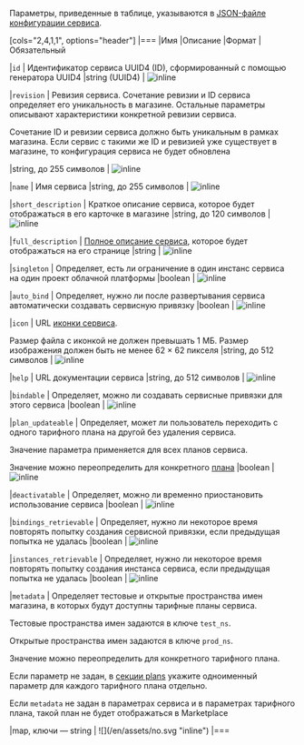 Параметры, приведенные в таблице, указываются в [JSON-файле конфигурации сервиса](../../../manage-saas-apps/saas-add#service_config).

[cols="2,4,1,1", options="header"]
|===
|Имя
|Описание
|Формат
|Обязательный

|`id`
|
Идентификатор сервиса UUID4 (ID), сформированный с помощью генератора UUID4
|string (UUID4)
| ![](/ru/assets/check.svg "inline")

|`revision`
|
Ревизия сервиса. Сочетание ревизии и ID сервиса определяет его уникальность в магазине. Остальные параметры описывают характеристики конкретной ревизии сервиса.

<err>

Сочетание ID и ревизии сервиса должно быть уникальным в рамках магазина. Если сервис с такими же ID и ревизией уже существует в магазине, то конфигурация сервиса не будет обновлена

</err>

|string, до 255 символов
| ![](/ru/assets/check.svg "inline")

|`name`
|
Имя сервиса
|string, до 255 символов
| ![](/ru/assets/check.svg "inline")

|`short_description`
|
Краткое описание сервиса, которое будет отображаться в его карточке в магазине
|string, до 120 символов
| ![](/ru/assets/check.svg "inline")

|`full_description`
|
[Полное описание сервиса](/ru/tools-for-using-services/vendor-account/manage-apps/service_description), которое будет отображаться на его странице
|string
| ![](/ru/assets/check.svg "inline")

|`singleton`
|
Определяет, есть ли ограничение в один инстанс сервиса на один проект облачной платформы
|boolean
| ![](/en/assets/no.svg "inline")

|`auto_bind`
|
Определяет, нужно ли после развертывания сервиса автоматически создавать сервисную привязку
|boolean
| ![](/en/assets/no.svg "inline")

|`icon`
|
URL [иконки сервиса](/ru/tools-for-using-services/vendor-account/manage-apps/service_description#service_description_icon).

Размер файла с иконкой не должен превышать 1 МБ. Размер изображения должен быть не менее 62 × 62 пикселя
|string, до 512 символов
| ![](/ru/assets/check.svg "inline")

|`help`
|
URL документации сервиса
|string, до 512 символов
| ![](/ru/assets/check.svg "inline")

|`bindable`
|
Определяет, можно ли создавать сервисные привязки для этого сервиса
|boolean
| ![](/ru/assets/check.svg "inline")

|`plan_updateable`
|
Определяет, может ли пользователь переходить с одного тарифного плана на другой без удаления сервиса.

Значение параметра применяется для всех планов сервиса.

Значение можно переопределить для конкретного [плана](../saas-plan)
|boolean
| ![](/ru/assets/check.svg "inline")

|`deactivatable`
|
Определяет, можно ли временно приостановить использование сервиса
|boolean
| ![](/ru/assets/check.svg "inline")

|`bindings_retrievable`
|
Определяет, нужно ли некоторое время повторять попытку создания сервисной привязки, если предыдущая попытка не удалась
|boolean
| ![](/ru/assets/check.svg "inline")

|`instances_retrievable`
|
Определяет, нужно ли некоторое время повторять попытку создания инстанса сервиса, если предыдущая попытка не удалась
|boolean
| ![](/ru/assets/check.svg "inline")

|`metadata`
|
Определяет тестовые и открытые пространства имен магазина, в которых будут доступны тарифные планы сервиса.

Тестовые пространства имен задаются в ключе `test_ns`.

Открытые пространства имен задаются в ключе `prod_ns`.

Значение можно переопределить для конкретного тарифного плана.

Если параметр не задан, в [секции plans](../saas-plan) укажите одноименный параметр для каждого тарифного плана отдельно.

<warn>

Если `metadata` не задан в параметрах сервиса и в параметрах тарифного плана, такой план не будет отображаться в Marketplace

</warn>
|map, ключи — string
| ![](/en/assets/no.svg "inline")
|===
